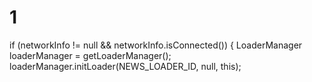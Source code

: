 # 1
if (networkInfo != null &amp;&amp; networkInfo.isConnected()) {             LoaderManager loaderManager = getLoaderManager();             loaderManager.initLoader(NEWS_LOADER_ID, null, this);
